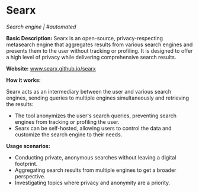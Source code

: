 # Searx

*Search engine | #automated*

**Basic Description:** Searx is an open-source, privacy-respecting metasearch engine that aggregates results from various search engines and presents them to the user without tracking or profiling. It is designed to offer a high level of privacy while delivering comprehensive search results.

**Website:** www.searx.github.io/searx

**How it works:**

Searx acts as an intermediary between the user and various search engines, sending queries to multiple engines simultaneously and retrieving the results: 

- The tool anonymizes the user's search queries, preventing search engines from tracking or profiling the user.
- Searx can be self-hosted, allowing users to control the data and customize the search engine to their needs.

**Usage scenarios:**

- Conducting private, anonymous searches without leaving a digital footprint.
- Aggregating search results from multiple engines to get a broader perspective.
- Investigating topics where privacy and anonymity are a priority.